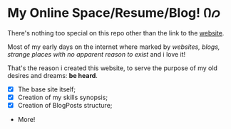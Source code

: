 # My Online Space/Resume/Blog! Ი𐑼

There's nothing too special on this repo other than the link to the [website](https://codedbygabriel.github.io/).

Most of my early days on the internet where marked by *websites, blogs, strange places with no apparent reason to exist* and i love it!

That's the reason i created this website, to serve the purpose of my old desires
and dreams: **be heard**.

- [x] The base site itself;
- [x] Creation of my skills synopsis;
- [x] Creation of BlogPosts structure;
- More!
